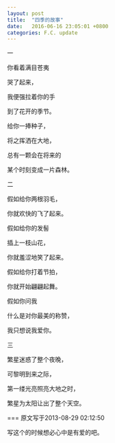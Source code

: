 ```yaml
---
layout: post
title:  "四季的故事"
date:   2016-06-16 23:05:01 +0800
categories: F.C. update
---
```

一

你看着满目苍夷

哭了起来，

我便强拉着你的手

到了花开的季节。

给你一捧种子，

将之挥洒在大地，

总有一颗会在将来的

某个时刻变成一片森林。

二

假如给你两根羽毛，

你就欢快的飞了起来。

假如给你的发髻

插上一枝山花，

你就羞涩地笑了起来。

假如给你打着节拍，

你就开始翩翩起舞。

假如你问我

什么是对你最美的称赞，

我只想说我爱你。

三

繁星迷惑了整个夜晚，

可黎明到来之际，

第一缕光亮照亮大地之时，

繁星为太阳让出了整个天空。


===
原文写于2013-08-29 02:12:50

写这个的时候想必心中是有爱的吧。